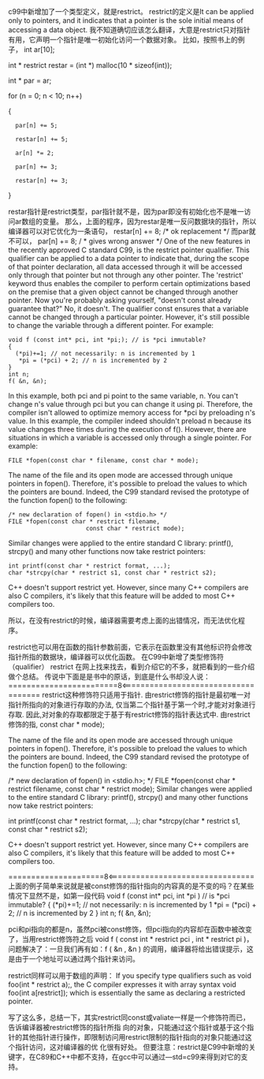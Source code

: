 c99中新增加了一个类型定义，就是restrict。
restrict的定义是It can be applied only to pointers, and it indicates that a pointer is the sole initial means of accessing a data object.
我不知道确切应该怎么翻译，大意是restrict只对指针有用，它声明一个指针是唯一初始化访问一个数据对象。
比如，按照书上的例子，
int ar[10];

int * restrict restar = (int *) malloc(10 * sizeof(int));

int * par = ar;

for (n = 0; n < 10; n++)

{

      par[n] += 5;

      restar[n] += 5;

      ar[n] *= 2;

      par[n] += 3;

      restar[n] += 3;

}

restar指针是restrict类型，par指针就不是，因为par即没有初始化也不是唯一访问ar数组的变量。
那么，上面的程序，因为restar是唯一反问数据块的指针，所以编译器可以对它优化为一条语句，
restar[n] += 8;     /* ok replacement */
而par就不可以，
par[n] += 8;      / * gives wrong answer */
One of the new features in the recently approved C standard C99, is the restrict pointer qualifier. This qualifier can be applied to a data pointer to indicate that, during the scope of that pointer declaration, all data accessed through it will be accessed only through that pointer but not through any other pointer. The 'restrict' keyword thus enables the compiler to perform certain optimizations based on the premise that a given object cannot be changed through another pointer. Now you're probably asking yourself, "doesn't const already guarantee that?" No, it doesn't. The qualifier const ensures that a variable cannot be changed through a particular pointer. However, it's still possible to change the variable through a different pointer. For example:
 

    void f (const int* pci, int *pi;); // is *pci immutable?
    {
      (*pi)+=1; // not necessarily: n is incremented by 1
       *pi = (*pci) + 2; // n is incremented by 2
    }
    int n;
    f( &n, &n);
 
In this example, both pci and pi point to the same variable, n. You can't change n's value through pci but you can change it using pi. Therefore, the compiler isn't allowed to optimize memory access for *pci by preloading n's value. In this example, the compiler indeed shouldn't preload n because its value changes three times during the execution of f(). However, there are situations in which a variable is accessed only through a single pointer. For example:

 

    FILE *fopen(const char * filename, const char * mode);
The name of the file and its open mode are accessed through unique pointers in fopen(). Therefore, it's possible to preload the values to which the pointers are bound. Indeed, the C99 standard revised the prototype of the function fopen() to the following:

 
    /* new declaration of fopen() in <stdio.h> */
    FILE *fopen(const char * restrict filename, 
                          const char * restrict mode);
Similar changes were applied to the entire standard C library: printf(), strcpy() and many other functions now take restrict pointers:

 
    int printf(const char * restrict format, ...);
    char *strcpy(char * restrict s1, const char * restrict s2);
C++ doesn't support restrict yet. However, since many C++ compilers are also C compilers, it's likely that this feature will be added to most C++ compilers too.


  
  
  
所以，在没有restrict的时候，编译器需要考虑上面的出错情况，而无法优化程序。

restrict也可以用在函数的指针参数前面，它表示在函数里没有其他标识符会修改指针所指的数据块，编译器可以优化函数。
在C99中新增了类型修饰符（qualifier） restrict 在网上找来找去，看到介绍它的不多，就把看到的一些介绍做个总结。
传说中下面是是书中的原话，到底是什么书却没人说：
========================8<====================================
restrict这种修饰符只适用于指针.
由restrict修饰的指针是最初唯一对指针所指向的对象进行存取的办法,
仅当第二个指针基于第一个时,才能对对象进行存取.
因此,对对象的存取都限定于基于有restrict修饰的指针表达式中.
由restrict修饰的指, const char * mode);
<!--[if !supportLineBreakNewLine]-->
<!--[endif]-->

The name of the file and its open mode are accessed through unique pointers in fopen(). Therefore, it's possible to preload the values to which the pointers are bound. Indeed, the C99 standard revised the prototype of the function fopen() to the following: 

/* new declaration of fopen() in <stdio.h>; */
    FILE *fopen(const char * restrict filename, 
                          const char * restrict mode);
Similar changes were applied to the entire standard C library: printf(), strcpy() and many other functions now take restrict pointers: 

int printf(const char * restrict format, ...);
    char *strcpy(char * restrict s1, const char * restrict s2);

C++ doesn't support restrict yet. However, since many C++ compilers are also C compilers, it's likely that this feature will be added to most C++ compilers too.

=====================8<================================
上面的例子简单来说就是被const修饰的指针指向的内容真的是不变的吗？在某些情况下显然不是，如第一段代码
void f (const int* pci, int *pi ) // is *pci immutable?
    {
      (*pi)+=1; // not necessarily: n is incremented by 1
       *pi = (*pci) + 2; // n is incremented by 2
    }
    int n;
    f( &n, &n);

pci和pi指向的都是n，虽然pci被const修饰，但pci指向的内容却在函数中被改变了，当用restrict修饰符之后 void f ( const int * restrict pci , int * restrict pi )，问题解决了：一旦我们再有如：f ( &n , &n ) 的调用，编译器将给出错误提示，这是由于一个地址可以通过两个指针来访问。

restrict同样可以用于数组的声明：
If you specify type qualifiers such as void foo(int * restrict a);, the C compiler expresses it with array syntax void foo(int a[restrict]); which is essentially the same as declaring a restricted pointer.

写了这么多，总结一下，其实restrict同const或valiate一样是一个修饰符而已，告诉编译器被restrict修饰的指针所指 向的对象，只能通过这个指针或基于这个指针的其他指针进行操作，即限制访问用restrict限制的指针指向的对象只能通过这个指针访问，这对编译器的优 化很有好处。
但要注意：restrict是C99中新增的关键字，在C89和C++中都不支持，在gcc中可以通过—std=c99来得到对它的支持。
